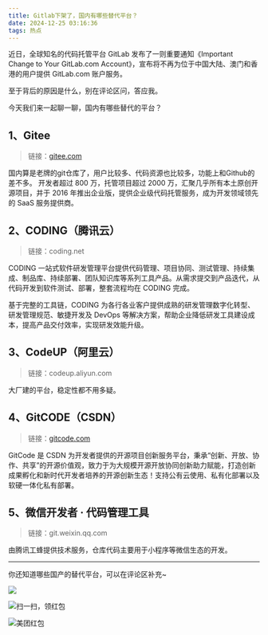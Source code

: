 ```yaml
---
title: Gitlab下架了，国内有哪些替代平台？
date: 2024-12-25 03:16:36
tags: 热点
---
```



近日，全球知名的代码托管平台 GitLab 发布了一则重要通知《Important Change to Your GitLab.com Account》，宣布将不再为位于中国大陆、澳门和香港的用户提供 GitLab.com 账户服务。

至于背后的原因是什么，别在评论区问，答应我。

今天我们来一起聊一聊，国内有哪些替代的平台？


## 1、Gitee

> 链接：[gitee.com](https://gitee.com/CoderWanFeng/python-office)

国内算是老牌的git仓库了，用户比较多、代码资源也比较多，功能上和Github的差不多。 开发者超过 800 万，托管项目超过 2000 万，汇聚几乎所有本土原创开源项目，并于 2016 年推出企业版，提供企业级代码托管服务，成为开发领域领先的 SaaS 服务提供商。

## 2、CODING（腾讯云）

> 链接：coding.net

CODING 一站式软件研发管理平台提供代码管理、项目协同、测试管理、持续集成、制品库、持续部署、团队知识库等系列工具产品。从需求提交到产品迭代，从代码开发到软件测试、部署，整套流程均在 CODING 完成。

基于完整的工具链，CODING 为各行各业客户提供成熟的研发管理数字化转型、研发管理规范、敏捷开发及 DevOps 等解决方案，帮助企业降低研发工具建设成本，提高产品交付效率，实现研发效能升级。

## 3、CodeUP（阿里云）

> 链接：codeup.aliyun.com

大厂建的平台，稳定性都不用多疑。

## 4、GitCODE（CSDN）

> 链接：[gitcode.com](https://gitcode.com/CoderWanFeng1/python-office/overview)

GitCode 是 CSDN 为开发者提供的开源项目创新服务平台，秉承“创新、开放、协作、共享”的开源价值观，致力于为大规模开源开放协同创新助力赋能，打造创新成果孵化和新时代开发者培养的开源创新生态！支持公有云使用、私有化部署以及软硬一体化私有部署。

## 5、微信开发者 · 代码管理工具

> 链接：git.weixin.qq.com

由腾讯工蜂提供技术服务，仓库代码主要用于小程序等微信生态的开发。

-----

你还知道哪些国产的替代平台，可以在评论区补充~


![](https://cos.python-office.com/ads/gzh/sub-py.jpg)

![扫一扫，领红包](https://raw.gitcode.com/user-images/assets/5027920/84b09492-5f26-4c39-8e30-f056839d1993/6152d8017a3595256e51cbd9e08e148b.png '6152d8017a3595256e51cbd9e08e148b.png')
  
![美团红包](https://raw.gitcode.com/user-images/assets/5027920/84f473b9-6373-46f4-beea-b671bddc637c/6d283319df13b09a3f74a9f19bf18a97.jpg '6d283319df13b09a3f74a9f19bf18a97.jpg')


